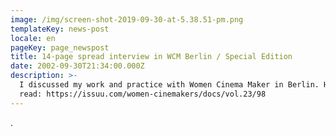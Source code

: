 ```yaml
---
image: /img/screen-shot-2019-09-30-at-5.38.51-pm.png
templateKey: news-post
locale: en
pageKey: page_newspost
title: 14-page spread interview in WCM Berlin / Special Edition
date: 2002-09-30T21:34:00.000Z
description: >-
  I discussed my work and practice with Women Cinema Maker in Berlin. Have a
  read: https://issuu.com/women-cinemakers/docs/vol.23/98
---
```

.
